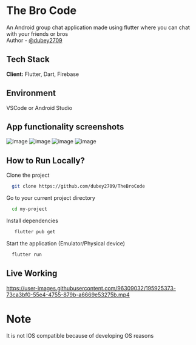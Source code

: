 # The Bro Code

An Android group chat application made using flutter where you can chat with your friends or bros<br>
Author - [@dubey2709](https://github.com//dubey2709)
## Tech Stack

**Client:** Flutter, Dart, Firebase

## Environment 
VSCode or Android Studio



## App functionality screenshots
![image](https://user-images.githubusercontent.com/96309032/195922507-c0e8a2b3-efc4-4f43-84e4-072442638161.png)
![image](https://user-images.githubusercontent.com/96309032/195922715-1d6c382b-34b6-4538-b07b-b956902ef48e.png)
![image](https://user-images.githubusercontent.com/96309032/195922868-7876b183-dada-4cfa-ab9b-84c7d7a31f30.png)
![image](https://user-images.githubusercontent.com/96309032/195923622-bb1870ee-1cb2-4905-be07-9ab647b1c2df.png)



## How to Run Locally?

Clone the project

```bash
  git clone https://github.com/dubey2709/TheBroCode
```

Go to your current project directory

```bash
  cd my-project
```

Install dependencies

```bash
   flutter pub get
```

Start the application (Emulator/Physical device)

```bash
  flutter run 
```

## Live Working

https://user-images.githubusercontent.com/96309032/195925373-73ca3bf0-55e4-4755-879b-a6669e53275b.mp4

# Note
It is not IOS compatible because of developing OS reasons

    

